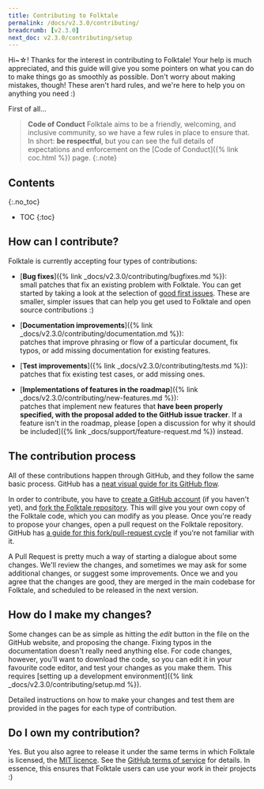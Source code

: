```yaml
---
title: Contributing to Folktale
permalink: /docs/v2.3.0/contributing/
breadcrumb: [v2.3.0]
next_doc: v2.3.0/contributing/setup
---
```


Hi~☆! Thanks for the interest in contributing to Folktale! Your help is much appreciated, and this guide will give you some pointers on what you can do to make things go as smoothly as possible. Don't worry about making mistakes, though! These aren't hard rules, and we're here to help you on anything you need :)

First of all…

> **Code of Conduct**
> Folktale aims to be a friendly, welcoming, and inclusive community, so we have a few rules in place to ensure that. In short: **be respectful**, but you can see the full details of expectations and enforcement on the [Code of Conduct]({% link coc.html %}) page.
{:.note}


## Contents
{:.no_toc}

* TOC
{:toc}


## How can I contribute?

Folktale is currently accepting four types of contributions:

  - [**Bug fixes**]({% link _docs/v2.3.0/contributing/bugfixes.md %}):  
    small patches that fix an existing problem with Folktale. You can get started by taking a look at the selection of [good first issues](https://github.com/origamitower/folktale/issues?q=is%3Aopen+is%3Aissue+label%3A%22e%3AGood+First+Issue%22). These are smaller, simpler issues that can help you get used to Folktale and open source contributions :)
  
  - [**Documentation improvements**]({% link _docs/v2.3.0/contributing/documentation.md %}):  
    patches that improve phrasing or flow of a particular document, fix typos, or add missing documentation for existing features.
  
  - [**Test improvements**]({% link _docs/v2.3.0/contributing/tests.md %}):  
    patches that fix existing test cases, or add missing ones.
  
  - [**Implementations of features in the roadmap**]({% link _docs/v2.3.0/contributing/new-features.md %}):  
    patches that implement new features that **have been properly specified, with the proposal added to the GitHub issue tracker**. If a feature isn't in the roadmap, please [open a discussion for why it should be included]({% link _docs/support/feature-request.md %}) instead.


## The contribution process

All of these contributions happen through GitHub, and they follow the same basic process. GitHub has a [neat visual guide for its GitHub flow](https://guides.github.com/introduction/flow/).

In order to contribute, you have to [create a GitHub account](https://github.com/) (if you haven't yet), and [fork the Folktale repository](https://github.com/origamitower/folktale). This will give you your own copy of the Folktale code, which you can modify as you please. Once you're ready to propose your changes, open a pull request on the Folktale repository. GitHub has [a guide for this fork/pull-request cycle](https://guides.github.com/activities/forking/) if you're not familiar with it.

A Pull Request is pretty much a way of starting a dialogue about some changes. We'll review the changes, and sometimes we may ask for some additional changes, or suggest some improvements. Once we and you agree that the changes are good, they are merged in the main codebase for Folktale, and scheduled to be released in the next version.


## How do I make my changes?

Some changes can be as simple as hitting the *edit* button in the file on the GitHub website, and proposing the change. Fixing typos in the documentation doesn't really need anything else. For code changes, however, you'll want to download the code, so you can edit it in your favourite code editor, and test your changes as you make them. This requires [setting up a development environment]({% link _docs/v2.3.0/contributing/setup.md %}).

Detailed instructions on how to make your changes and test them are provided in the pages for each type of contribution.


## Do I own my contribution?

Yes. But you also agree to release it under the same terms in which Folktale is licensed, the [MIT licence](https://github.com/origamitower/folktale/blob/master/LICENCE). See the [GitHub terms of service](https://help.github.com/articles/github-terms-of-service/#6-contributions-under-repository-license) for details. In essence, this ensures that Folktale users can use your work in their projects :)
